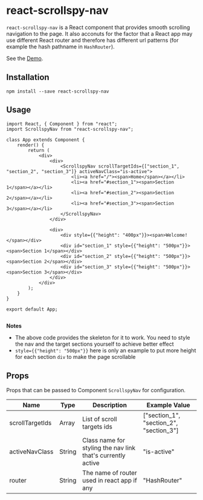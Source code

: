 # react-scrollspy-nav

`react-scrollspy-nav` is a React component that provides smooth scrolling navigation to the page. It also acconuts for the factor that a React app may use different React router and therefore has different url patterns (for example the hash pathname in `HashRouter`).   

See the [Demo](https://StephenWeiXu.github.io/react-scrollspy-nav-example).

## Installation
`npm install --save react-scrollspy-nav`

## Usage
```
import React, { Component } from "react";
import ScrollspyNav from "react-scrollspy-nav";

class App extends Component {
	render() {
		return (
			<div>
				<div>
					<ScrollspyNav scrollTargetIds={["section_1", "section_2", "section_3"]} activeNavClass="is-active">
					    <li><a href="/"><span>Home</span></a></li>
					    <li><a href="#section_1"><span>Section 1</span></a></li>
					    <li><a href="#section_2"><span>Section 2</span></a></li>
					    <li><a href="#section_3"><span>Section 3</span></a></li>
					</ScrollspyNav>
				</div>
				
				<div>
					<div style={{"height": "400px"}}><span>Welcome!</span></div>
					<div id="section_1" style={{"height": "500px"}}><span>Section 1</span></div>
					<div id="section_2" style={{"height": "500px"}}><span>Section 2</span></div>
					<div id="section_3" style={{"height": "500px"}}><span>Section 3</span></div>
				</div>
			</div>
		);
	}
}

export default App;	
		
```

**Notes**

* The above code provides the skeleton for it to work. You need to style the nav and the target sections yourself to achieve better effect
* `style={{"height": "500px"}}` here is only an example to put more height for each section `div` to make the page scrollable


## Props

Props that can be passed to Component `ScrollspyNav` for configuration.

| Name | Type | Description | Example Value |
|------|------|------| ------ |
| scrollTargetIds | Array | List of scroll targets ids | ["section_1", "section_2", "section_3"] |
| activeNavClass | String | Class name for styling the nav link that's currently active | "is-active" |
| router | String | The name of router used in react app if any | "HashRouter" |

